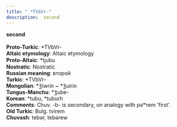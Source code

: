 ```yaml
---
title: " *TVbVr-"
description:  second
---
```

<p data-pagefind-weight="0.5">
<strong> second</strong><br><br>
<strong>Proto-Turkic</strong>:  *TVbVr-<br>
<strong>Altaic etymology</strong>:  Altaic etymology<br>
<strong> Proto-Altaic</strong>:  *ti̯ubu<br>
<strong>Nostratic</strong>:  Nostratic<br>
<strong>Russian meaning</strong>:  второй<br>
<strong>Turkic</strong>:  *TVbVr-<br>
<strong>Mongolian</strong>:  *ǯiwrin ~ *ǯuirin<br>
<strong>Tungus-Manchu</strong>:  *ǯube-<br>
<strong>Korean</strong>:  *tubu, *tuburh<br>
<strong>Comments</strong>:  Chuv. -b- is secondary, on analogy with pǝʷrem 'first'.<br>
<strong>Old Turkic</strong>:  Bulg. tvirem<br>
<strong>Chuvash</strong>:  tebǝr, tebǝrew<br>

</p>
